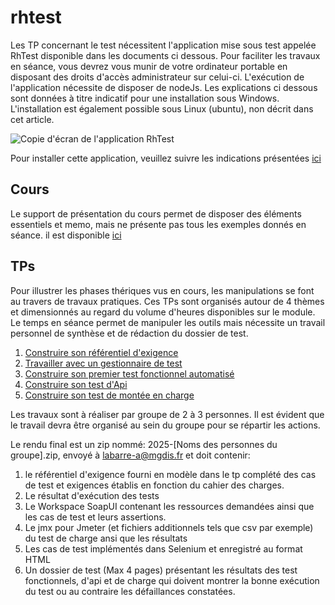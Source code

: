 # rhtest

Les TP concernant le test nécessitent l'application mise sous test appelée RhTest disponible dans les documents ci dessous. Pour faciliter les travaux en séance, vous devrez vous munir de votre ordinateur portable en disposant des droits d'accès administrateur sur celui-ci. L'exécution de l'application nécessite de disposer de nodeJs. Les explications ci dessous sont données à titre indicatif pour une installation sous Windows. L'installation est également possible sous Linux (ubuntu), non décrit dans cet article. 

![Copie d'écran de l'application RhTest](/docs/screenshot.png)

Pour installer cette application, veuillez suivre les indications présentées [ici](docs/prerequis_TP.md)

## Cours
Le support de présentation du cours permet de disposer des éléments essentiels et memo, mais ne présente pas tous les exemples donnés en séance. il est disponible [ici](Cours_diapo_2025.pdf)

## TPs
Pour illustrer les phases thériques vus en cours, les manipulations se font au travers de travaux pratiques. Ces TPs sont organisés autour de 4 thèmes et dimensionnés au regard du volume d'heures disponibles sur le module. Le temps en séance permet de manipuler les outils mais nécessite un travail personnel de synthèse et de rédaction du dossier de test.


1. [Construire son référentiel d'exigence](TP-ReferentielExigence/Readme.md)
2. [Travailler avec un gestionnaire de test](TP-GestionnaireTest/Readme.md)
3. [Construire son premier test fonctionnel automatisé](TP-TestFonctionnelAutomatise/Readme.md)
4. [Construire son test d'Api](TP-TestAPIAutomatise/Readme.md)
5. [Construire son test de montée en charge](TP-TestCharge/Readme.md)


Les travaux sont à réaliser par groupe de  2 à 3 personnes. Il est évident que le travail devra être organisé au sein du groupe pour se répartir les actions. 


Le rendu final est un zip nommé: 2025-[Noms des personnes du groupe].zip, envoyé à labarre-a@mgdis.fr et doit contenir:

1. le référentiel d'exigence fourni en modèle dans le tp complété des cas de test et exigences établis en fonction du cahier des charges.
2. Le résultat d'exécution des tests
3. Le Workspace SoapUI contenant les ressources demandées ainsi que les cas de test et leurs assertions.
4. Le jmx pour Jmeter (et fichiers additionnels tels que csv par exemple) du test de charge ansi que les résultats
5. Les cas de test implémentés dans Selenium et enregistré au format HTML
6. Un dossier de test (Max 4 pages) présentant les résultats des test fonctionnels, d'api et de charge qui doivent montrer la bonne exécution du test ou au contraire les défaillances constatées.


